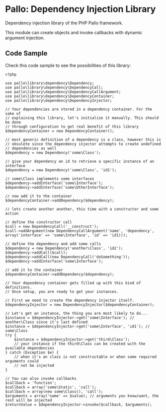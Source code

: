 # Pallo: Dependency Injection Library

Dependency injection library of the PHP Pallo framework.

This module can create objects and invoke callbacks with dynamic argument injection.

## Code Sample

Check this code sample to see the possibilities of this library:

    <?php
    
    use pallo\library\dependency\Dependency;
    use pallo\library\dependency\DependencyCall;
    use pallo\library\dependency\DependencyCallArgument;
    use pallo\library\dependency\DependencyContainer;
    use pallo\library\dependency\DependencyInjector;

    // Your dependencies are stored in a dependency container. For the sake of
    // explaining this library, let's initialize it manually. This should be done
    // through configuration to get real benefit of this library
    $dependencyContainer = new DependencyContainer();
    
    // most generic definition of a dependency is a class, however this is 
    // obsulete since the dependency injector attempts to create undefined 
    // dependencies as well
    $dependency = new Dependency('some\Class');

    // give your dependency an id to retrieve a specific instance of an interface
    $dependency = new Dependency('some\Class', 'id1');

    // some\Class implements some interfaces
    $dependency->addInterface('some\Interface');
    $dependency->addInterface('some\OtherInterface');

    // now add it to the container
    $dependencyContainer->addDependency($dependency);
    
    // lets create another another, this time with a constructor and some action
    
    // define the constructor call
    $call = new DependencyCall('__construct');
    $call->addArgument(new DependencyCallArgument('name', 'dependency', array('interface' => 'some\Interface', 'id' => 'id1)));
    
    // define the dependency and add some calls
    $dependency = new Dependency('another\Class', 'id2');
    $dependency->addCall($call);
    $dependency->addCall(new DependencyCall('doSomething'));
    $dependency->addInterface('some\Interface');

    // add it to the container
    $dependencyContainer->addDependency($dependency);

    // Your dependency container gets filled up with this kind of definitions.
    // Once setup, you are ready to get your instances.

    // First we need to create the dependency injector itself.
    $dependencyInjector = new DependencyInjector($dependencyContainer);

    // Let's get an instance, the thing you are most likely to do...
    $instance = $dependencyInjector->get('some\Interface'); // another\Class since it's last defined
    $instance = $dependencyInjector->get('some\Interface', 'id1'); // some\Class
    try {
        $instance = $dependencyInjector->get('third\Class');
        // your instance if the third\Class can be created with the available dependencies
    } catch (Exception $e) {
        // when it's an class is not constructable or when some required arguments could
        // not be injected
    }
    
    // You can also invoke callbacks
    $callback = 'function';
    $callback = array('some\Static', 'call');
    $callback = array(new some\Class(), 'call');
    $arguments = array('name' => $value); // arguments you know/want, the rest will be injected
    $returnValue = $dependencyInjector->invoke($callback, $arguments);